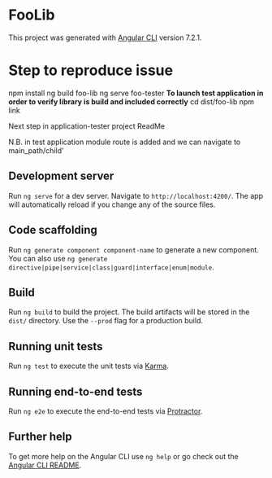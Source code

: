 # FooLib

This project was generated with [Angular CLI](https://github.com/angular/angular-cli) version 7.2.1.

# Step to reproduce issue

npm install
ng build foo-lib
ng serve foo-tester **To launch test application in order to verify library is build and included correctly**
cd dist/foo-lib
npm link

Next step in application-tester project ReadMe

N.B. in test application module route is added and we can navigate to main_path/child'

## Development server

Run `ng serve` for a dev server. Navigate to `http://localhost:4200/`. The app will automatically reload if you change any of the source files.

## Code scaffolding

Run `ng generate component component-name` to generate a new component. You can also use `ng generate directive|pipe|service|class|guard|interface|enum|module`.

## Build

Run `ng build` to build the project. The build artifacts will be stored in the `dist/` directory. Use the `--prod` flag for a production build.

## Running unit tests

Run `ng test` to execute the unit tests via [Karma](https://karma-runner.github.io).

## Running end-to-end tests

Run `ng e2e` to execute the end-to-end tests via [Protractor](http://www.protractortest.org/).

## Further help

To get more help on the Angular CLI use `ng help` or go check out the [Angular CLI README](https://github.com/angular/angular-cli/blob/master/README.md).
